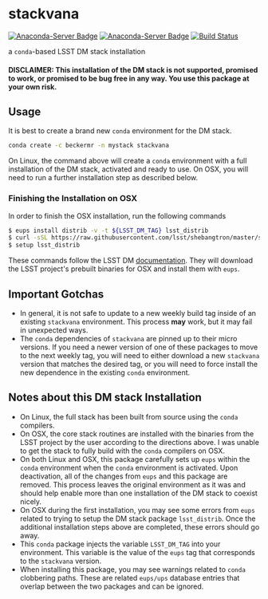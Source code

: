 # stackvana
[![Anaconda-Server Badge](https://anaconda.org/beckermr/stackvana/badges/version.svg)](https://anaconda.org/beckermr/stackvana) [![Anaconda-Server Badge](https://anaconda.org/beckermr/stackvana/badges/downloads.svg)](https://anaconda.org/beckermr/stackvana) [![Build Status](https://dev.azure.com/beckermr/beckermr%20conda%20channel/_apis/build/status/beckermr.stackvana?branchName=master)](https://dev.azure.com/beckermr/beckermr%20conda%20channel/_build/latest?definitionId=6&branchName=master)

a ``conda``-based LSST DM stack installation

#### DISCLAIMER: This installation of the DM stack is not supported, promised to work, or promised to be bug free in any way. You use this package at your own risk.

## Usage

It is best to create a brand new ``conda`` environment for the DM stack.

```bash
conda create -c beckermr -n mystack stackvana
```

On Linux, the command above will create a ``conda`` environment with a full installation of
the DM stack, activated and ready to use. On OSX, you will need to run a further
installation step as described below.

### Finishing the Installation on OSX

In order to finish the OSX installation, run the following commands

```bash
$ eups install distrib -v -t ${LSST_DM_TAG} lsst_distrib
$ curl -sSL https://raw.githubusercontent.com/lsst/shebangtron/master/shebangtron | python
$ setup lsst_distrib
```

These commands follow the LSST DM
[documentation](https://pipelines.lsst.io/install/newinstall.html#install-science-pipelines-packages).
They will download the LSST project's prebuilt binaries for OSX and install them with `eups`.


## Important Gotchas

- In general, it is not safe to update to a new weekly build tag inside of an
  existing `stackvana` environment. This process **may** work, but it may fail in
  unexpected ways.
- The `conda` dependencies of `stackvana` are pinned up to their micro versions.
  If you need a newer version of one of these packages to move to the next weekly
  tag, you will need to either download a new `stackvana` version that matches the
  desired tag, or you will need to force install the new dependence in the existing
  `conda` environment.


## Notes about this DM stack Installation

- On Linux, the full stack has been built from source using the `conda` compilers.
- On OSX, the core stack routines are installed with the binaries from the LSST
  project by the user according to the directions above. I was unable to get the
  stack to fully build with the `conda` compilers on OSX.
- On both Linux and OSX, this package carefully sets up `eups` within the
  `conda` environment when the `conda` environment is activated. Upon deactivation,
  all of the changes from `eups` and this package are removed. This process leaves
  the original environment as it was and should help enable more than one installation
  of the DM stack to coexist nicely.
- On OSX during the first installation, you may see some errors from `eups` related to
  trying to setup the DM stack package `lsst_distrib`. Once the additional installation
  steps above are completed, these errors should go away.
- This `conda` package injects the variable `LSST_DM_TAG` into your environment. This
  variable is the value of the `eups` tag that corresponds to the `stackvana`
  version.
- When installing this package, you may see warnings related to `conda` clobbering paths.
  These are related `eups/ups` database entries that overlap between the two packages and
  can be ignored.
